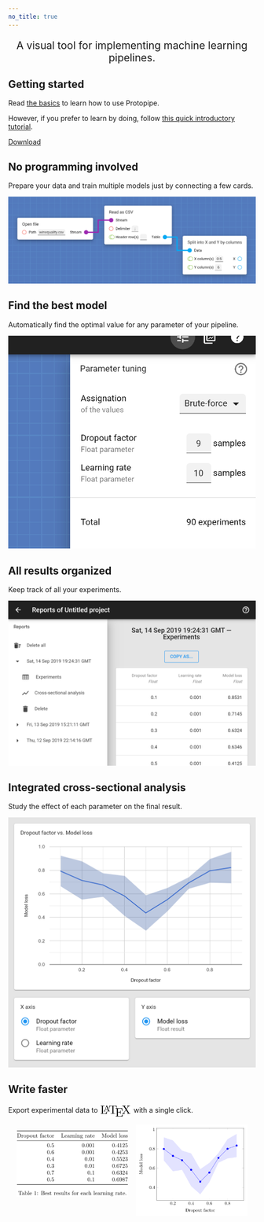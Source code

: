 ```yaml
---
no_title: true
---
```


<style type="text/css">
    #bigTitle {
        font-size: 1.5em;
        margin: 1em 0;
		text-align: center;
	}
	
	#bigTitle::before {
		display: none !important;
	}

    @media screen and (min-width: 42em) {
        #content p,
        #content h2 {
            text-align: center;
        }

        #content h2 {
            margin-top: 80px !important;
        }
    }
</style>

<p id="bigTitle">A visual tool for implementing machine learning pipelines.</p>

## Getting started

Read [the basics](documentation/basics) to learn how to use Protopipe.

However, if you prefer to learn by doing, follow [this quick introductory tutorial](tutorials/introductory/SLAVE).

<a class="button" href="download"><i class="icon-download"></i> Download</a>

## No programming involved

Prepare your data and train multiple models just by connecting a few cards.

![3 connected cards](assets/img/basics/design_1.png)

## Find the best model

Automatically find the optimal value for any parameter of your pipeline.

![Parameter tuning](assets/img/index/find_1.png)

## All results organized

Keep track of all your experiments.

![Table of results](assets/img/index/all-results_1.png)

## Integrated cross-sectional analysis

Study the effect of each parameter on the final result.

![Cross-sectional analysis](assets/img/reports_screen/cross-sectional_1.png)

## Write faster

Export experimental data to <img class="hardcoded" alt="LaTeX" src="assets/img/index/LaTeX_logo.svg" style="width: 65px; vertical-align: middle;" /> with a single click.

<div style="display: flex; justify-content: space-evenly; align-items: flex-start">
	<img class="hardcoded" alt="LaTeX table" src="assets/img/index/LaTeX_table.svg" style="float: left; width: 45%; vertical-align: top; margin-top: 12px;" />
	<img class="hardcoded" alt="LaTeX chart" src="assets/img/index/LaTeX_chart.svg" style="float: right; width: 45%; vertical-align: top;" />
</div>

<!--
LaTeX table:

% Please add the following required packages to your document preamble:
% \usepackage{booktabs}
\begin{table}[]
\center
\begin{tabular}{@{}rrr@{}}
\toprule
Dropout factor & Learning rate & Model loss \\ \midrule
0.5            & 0.001         & 0.4125     \\
0.6            & 0.001         & 0.4253     \\
0.4            & 0.01          & 0.5523     \\
0.3            & 0.01          & 0.6725     \\
0.7            & 0.1           & 0.6324     \\
0.5            & 0.1           & 0.6987     \\ \bottomrule
\end{tabular}
\caption{Best results for each learning rate.}
\label{tab:my-table}
\end{table}

LaTeX chart:

\documentclass{article}
\usepackage{pgfplots}
\usepgfplotslibrary{fillbetween}
\begin{document}
	\thispagestyle{empty}
	\begin{tikzpicture}
	\begin{axis}[
	xlabel=Dropout factor,
	ylabel=Model loss]
	\addplot [name path=upper, draw=none]
	coordinates {
		(0.1, 0.9185)
		(0.2, 0.8865)
		(0.3, 0.7812)
		(0.4, 0.7523)
		(0.5, 0.5889)
		(0.6, 0.6538)
		(0.7, 0.7558)
		(0.8, 0.8999)
		(0.9, 0.9535)
	};
	\addplot [name path=lower, draw=none]
	coordinates {
		(0.1, 0.6785)
		(0.2, 0.5665)
		(0.3, 0.5812)
		(0.4, 0.4123)
		(0.5, 0.3289)
		(0.6, 0.4538)
		(0.7, 0.6558)
		(0.8, 0.6999)
		(0.9, 0.7135)
	};
	\addplot [fill=blue!10] fill between[of=upper and lower];
	\addplot [color=blue, mark=*]
	coordinates {
		(0.1, 0.7985)
		(0.2, 0.7265)
		(0.3, 0.6812)
		(0.4, 0.5823)
		(0.5, 0.4589)
		(0.6, 0.5538)
		(0.7, 0.7058)
		(0.8, 0.7999)
		(0.9, 0.8335)
	};
	\end{axis}
	\end{tikzpicture}
\end{document}
-->

<!--
## No installation required

Protopipe is a web platform accessible from any web browser, operating system and device.

<p style="text-align: center">
    <img class="hardcoded" src="assets/img/index/operating_systems.svg" alt="Windows, Linux, macOS, iOS, Android" style="margin: 1rem 0" />
</p>
-->
